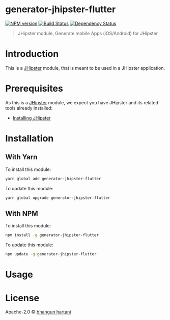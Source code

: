 # generator-jhipster-flutter
[![NPM version][npm-image]][npm-url] [![Build Status][travis-image]][travis-url] [![Dependency Status][daviddm-image]][daviddm-url]
> JHipster module, Generate mobile Apps (iOS/Android) for JHipster 

# Introduction

This is a [JHipster](http://jhipster.github.io/) module, that is meant to be used in a JHipster application.

# Prerequisites

As this is a [JHipster](http://jhipster.github.io/) module, we expect you have JHipster and its related tools already installed:

- [Installing JHipster](https://jhipster.github.io/installation.html)

# Installation

## With Yarn

To install this module:

```bash
yarn global add generator-jhipster-flutter
```

To update this module:

```bash
yarn global upgrade generator-jhipster-flutter
```

## With NPM

To install this module:

```bash
npm install -g generator-jhipster-flutter
```

To update this module:

```bash
npm update -g generator-jhipster-flutter
```

# Usage

# License

Apache-2.0 © [bhangun hartani](https://bhangun.blogspot.com)


[npm-image]: https://img.shields.io/npm/v/generator-jhipster-flutter.svg
[npm-url]: https://npmjs.org/package/generator-jhipster-flutter
[travis-image]: https://travis-ci.org/bhangun/generator-jhipster-flutter.svg?branch=master
[travis-url]: https://travis-ci.org/bhangun/generator-jhipster-flutter
[daviddm-image]: https://david-dm.org/bhangun/generator-jhipster-flutter.svg?theme=shields.io
[daviddm-url]: https://david-dm.org/bhangun/generator-jhipster-flutter
